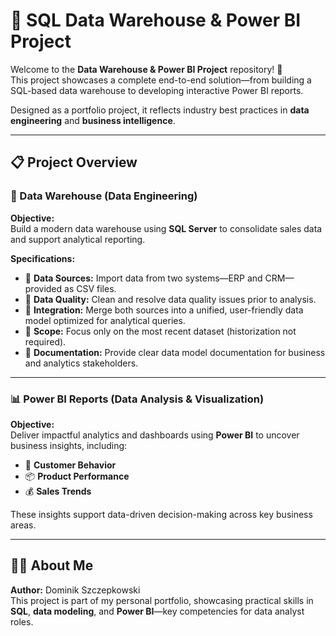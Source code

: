 # 🏢 SQL Data Warehouse & Power BI Project

Welcome to the **Data Warehouse & Power BI Project** repository! 🚀  
This project showcases a complete end-to-end solution—from building a SQL-based data warehouse to developing interactive Power BI reports.

Designed as a portfolio project, it reflects industry best practices in **data engineering** and **business intelligence**.

---

## 📋 Project Overview

### 🔧 Data Warehouse (Data Engineering)

**Objective:**  
Build a modern data warehouse using **SQL Server** to consolidate sales data and support analytical reporting.

**Specifications:**

- 📁 **Data Sources:** Import data from two systems—ERP and CRM—provided as CSV files.  
- 🧹 **Data Quality:** Clean and resolve data quality issues prior to analysis.  
- 🔗 **Integration:** Merge both sources into a unified, user-friendly data model optimized for analytical queries.  
- 📅 **Scope:** Focus only on the most recent dataset (historization not required).  
- 📝 **Documentation:** Provide clear data model documentation for business and analytics stakeholders.  

---

### 📊 Power BI Reports (Data Analysis & Visualization)

**Objective:**  
Deliver impactful analytics and dashboards using **Power BI** to uncover business insights, including:

- 👥 **Customer Behavior**
- 📦 **Product Performance**
- 💰 **Sales Trends**

These insights support data-driven decision-making across key business areas.

---

## 👨‍💻 About Me

**Author:** Dominik Szczepkowski  
This project is part of my personal portfolio, showcasing practical skills in **SQL**, **data modeling**, and **Power BI**—key competencies for data analyst roles.





